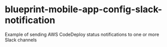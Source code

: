 # blueprint-mobile-app-config-slack-notification
Example of sending AWS CodeDeploy status notifications to one or more Slack channels
